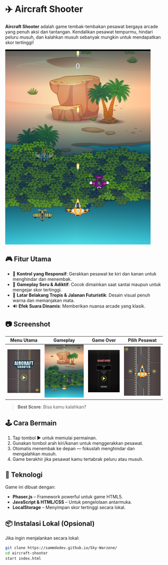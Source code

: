# ✈️ Aircraft Shooter

**Aircraft Shooter** adalah game tembak-tembakan pesawat bergaya arcade yang penuh aksi dan tantangan. Kendalikan pesawat tempurmu, hindari peluru musuh, dan kalahkan musuh sebanyak mungkin untuk mendapatkan skor tertinggi!

![Gameplay](./github/gameplay.jpg)

## 🎮 Fitur Utama

- 🚀 **Kontrol yang Responsif**: Gerakkan pesawat ke kiri dan kanan untuk menghindar dan menembak.
- 🎯 **Gameplay Seru & Adiktif**: Cocok dimainkan saat santai maupun untuk mengejar skor tertinggi.
- 🌴 **Latar Belakang Tropis & Jalanan Futuristik**: Desain visual penuh warna dan memanjakan mata.
- 🔊 **Efek Suara Dinamis**: Memberikan nuansa arcade yang klasik.

## 📷 Screenshot

| Menu Utama | Gameplay | Game Over | Pilih Pesawat |
|------------|----------|------------|----------------|
| ![Menu](github/menu.jpg) | ![Game](github/gameplay.jpg) | ![Game Over](github/gameOver.jpg) | ![Pilih](github/pilihHero.jpg) |

> **Best Score**: Bisa kamu kalahkan?

## 🕹️ Cara Bermain

1. Tap tombol ▶️ untuk memulai permainan.
2. Gunakan tombol arah kiri/kanan untuk menggerakkan pesawat.
3. Otomatis menembak ke depan — fokuslah menghindar dan mengalahkan musuh.
4. Game berakhir jika pesawat kamu tertabrak peluru atau musuh.

## 🧠 Teknologi

Game ini dibuat dengan:

- **Phaser.js** – Framework powerful untuk game HTML5.
- **JavaScript & HTML/CSS** – Untuk pengelolaan antarmuka.
- **LocalStorage** – Menyimpan skor tertinggi secara lokal.

## 📦 Instalasi Lokal (Opsional)

Jika ingin menjalankan secara lokal:

```bash
git clone https://sammdodev.github.io/Sky-Warzone/
cd aircraft-shooter
start index.html
